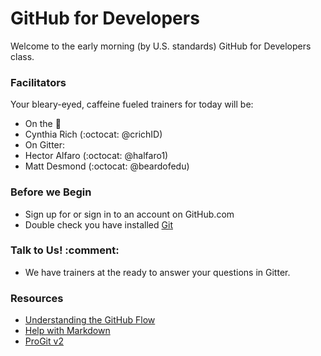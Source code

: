 # GitHub for Developers

Welcome to the early morning (by U.S. standards) GitHub for Developers class. 

### Facilitators

Your bleary-eyed, caffeine fueled trainers for today will be:

- On the :microphone: 
 - Cynthia Rich (:octocat: @crichID)
- On Gitter: 
 - Hector Alfaro (:octocat: @halfaro1)
 - Matt Desmond (:octocat: @beardofedu)

### Before we Begin

- Sign up for or sign in to an account on GitHub.com
- Double check you have installed [Git](https://git-scm.com/)

### Talk to Us! :comment:

- We have trainers at the ready to answer your questions in Gitter. 

### Resources

- [Understanding the GitHub Flow](https://guides.github.com/introduction/flow/)
- [Help with Markdown](https://guides.github.com/features/mastering-markdown/)
- [ProGit v2](https://git-scm.com/book/en/v2)
